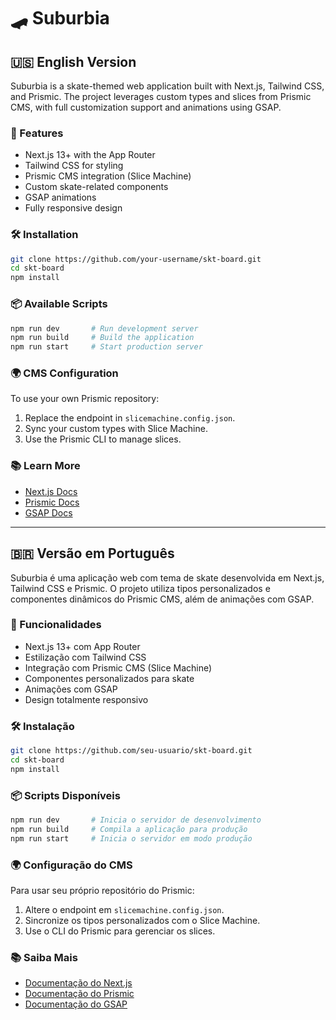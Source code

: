 
# 🛹 Suburbia

## 🇺🇸 English Version

Suburbia is a skate-themed web application built with Next.js, Tailwind CSS, and Prismic. The project leverages custom types and slices from Prismic CMS, with full customization support and animations using GSAP.

### 🚀 Features

- Next.js 13+ with the App Router
- Tailwind CSS for styling
- Prismic CMS integration (Slice Machine)
- Custom skate-related components
- GSAP animations
- Fully responsive design

### 🛠️ Installation

```bash
git clone https://github.com/your-username/skt-board.git
cd skt-board
npm install
```

### 📦 Available Scripts

```bash
npm run dev       # Run development server
npm run build     # Build the application
npm run start     # Start production server
```

### 🌍 CMS Configuration

To use your own Prismic repository:

1. Replace the endpoint in `slicemachine.config.json`.
2. Sync your custom types with Slice Machine.
3. Use the Prismic CLI to manage slices.

### 📚 Learn More

- [Next.js Docs](https://nextjs.org/docs)
- [Prismic Docs](https://prismic.io/docs)
- [GSAP Docs](https://greensock.com/docs/)

---

## 🇧🇷 Versão em Português

Suburbia é uma aplicação web com tema de skate desenvolvida em Next.js, Tailwind CSS e Prismic. O projeto utiliza tipos personalizados e componentes dinâmicos do Prismic CMS, além de animações com GSAP.

### 🚀 Funcionalidades

- Next.js 13+ com App Router
- Estilização com Tailwind CSS
- Integração com Prismic CMS (Slice Machine)
- Componentes personalizados para skate
- Animações com GSAP
- Design totalmente responsivo

### 🛠️ Instalação

```bash
git clone https://github.com/seu-usuario/skt-board.git
cd skt-board
npm install
```

### 📦 Scripts Disponíveis

```bash
npm run dev       # Inicia o servidor de desenvolvimento
npm run build     # Compila a aplicação para produção
npm run start     # Inicia o servidor em modo produção
```

### 🌍 Configuração do CMS

Para usar seu próprio repositório do Prismic:

1. Altere o endpoint em `slicemachine.config.json`.
2. Sincronize os tipos personalizados com o Slice Machine.
3. Use o CLI do Prismic para gerenciar os slices.

### 📚 Saiba Mais

- [Documentação do Next.js](https://nextjs.org/docs)
- [Documentação do Prismic](https://prismic.io/docs)
- [Documentação do GSAP](https://greensock.com/docs/)
